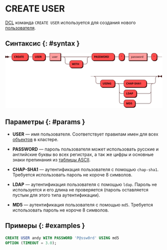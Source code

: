 # CREATE USER

[DCL](dcl.md) команда `CREATE USER` используется для создания нового
[пользователя](../../tutorial/access_control.md#users).

## Синтаксис {: #syntax }

![CREATE USER](../../images/ebnf/create_user.svg)

## Параметры {: #params }

* **USER** — имя пользователя. Соответствует правилам имен для всех [объектов](object.md)
  в кластере.

* **PASSWORD** — пароль пользователя может использовать русские и английские буквы во всех
  регистрах, а так же цифры и основные знаки препинания из
  [таблицы ASCII](https://ru.wikipedia.org/wiki/ASCII#Структурные_свойства_таблицы).

* **CHAP-SHA1** — аутентификация пользователя с помощью `chap-sha1`. Требуется использовать
  пароль не короче 8 символов.

* **LDAP** — аутентификация пользователя с помощью `ldap`. Пароль не используется и его длина
  не проверяется (пароль оставляется пустым для этого типа аутентификации).

* **MD5** — аутентификация пользователя с помощью `md5`. Требуется использовать пароль не
  короче 8 символов.

## Примеры  {: #examples }

```sql
CREATE USER andy WITH PASSWORD 'P@ssw0rd' USING md5
OPTION (TIMEOUT = 3.0);
```
